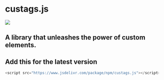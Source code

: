 # custags.js
[![](https://data.jsdelivr.com/v1/package/npm/custags.js/badge)](https://www.jsdelivr.com/package/npm/custags.js)
## A library that unleashes the power of custom elements.
## Add this for the latest version
```javascript
<script src="https://www.jsdelivr.com/package/npm/custags.js"></script>
```
